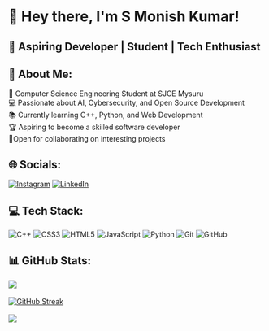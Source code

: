 # 👋 Hey there, I'm S Monish Kumar!

## 🚀 Aspiring Developer | Student | Tech Enthusiast

## 📌 About Me:
🏫 Computer Science Engineering Student at SJCE Mysuru<br>
💻 Passionate about AI, Cybersecurity, and Open Source Development<br>
📚 Currently learning C++, Python, and Web Development<br>
🏆 Aspiring to become a skilled software developer<br>
🤝Open for collaborating on interesting projects


## 🌐 Socials:
[![Instagram](https://img.shields.io/badge/Instagram-%23E4405F.svg?logo=Instagram&logoColor=white)](https://instagram.com/monish__ks) [![LinkedIn](https://img.shields.io/badge/LinkedIn-%230077B5.svg?logo=linkedin&logoColor=white)](https://www.linkedin.com/in/smonishkumar/) 

## 💻 Tech Stack:
![C++](https://img.shields.io/badge/c++-%2300599C.svg?style=for-the-badge&logo=c%2B%2B&logoColor=white) ![CSS3](https://img.shields.io/badge/css3-%231572B6.svg?style=for-the-badge&logo=css3&logoColor=white) ![HTML5](https://img.shields.io/badge/html5-%23E34F26.svg?style=for-the-badge&logo=html5&logoColor=white) ![JavaScript](https://img.shields.io/badge/javascript-%23323330.svg?style=for-the-badge&logo=javascript&logoColor=%23F7DF1E) ![Python](https://img.shields.io/badge/python-3670A0?style=for-the-badge&logo=python&logoColor=ffdd54) ![Git](https://img.shields.io/badge/git-%23F05033.svg?style=for-the-badge&logo=git&logoColor=white) ![GitHub](https://img.shields.io/badge/github-%23121011.svg?style=for-the-badge&logo=github&logoColor=white)

## 📊 GitHub Stats:
![](https://github-readme-stats.vercel.app/api?username=smonishkumar&theme=dark&hide_border=false&include_all_commits=true&count_private=true)<br/><br/>
[![GitHub Streak](https://github-readme-streak-stats-smk.vercel.app?user=smonishkumar&theme=dark)](https://git.io/streak-stats)<br/><br/>
![](https://github-readme-stats.vercel.app/api/top-langs/?username=smonishkumar&theme=dark&hide_border=false&include_all_commits=true&count_private=true&layout=compact)


